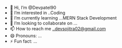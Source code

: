 - 👋 Hi, I’m @Devpatel90
- 👀 I’m interested in ..Coding
- 🌱 I’m currently learning ...MERN Stack Development
- 💞️ I’m looking to collaborate on ...
- 📫 How to reach me ..devsojitra02@gmail.com
- 😄 Pronouns: ...
- ⚡ Fun fact: ...

<!---
Devpatel90/Devpatel90 is a ✨ special ✨ repository because its `README.md` (this file) appears on your GitHub profile.
You can click the Preview link to take a look at your changes.
--->
